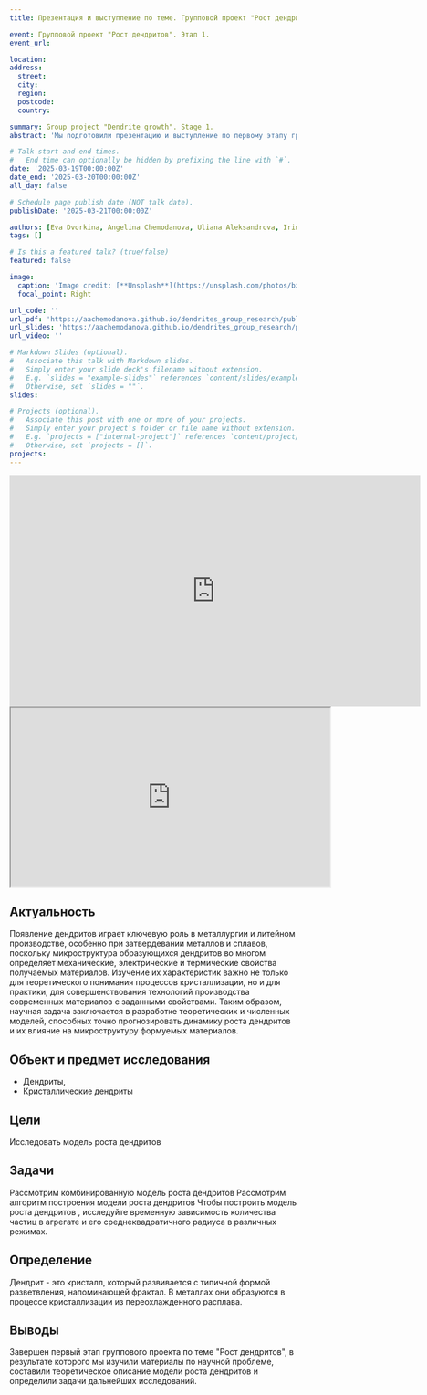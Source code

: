 ```yaml
---
title: Презентация и выступление по теме. Групповой проект "Рост дендритов". Этап 1. Научная проблема проекта

event: Групповой проект "Рост дендритов". Этап 1.
event_url: 

location: 
address:
  street: 
  city: 
  region: 
  postcode: 
  country: 

summary: Group project "Dendrite growth". Stage 1.
abstract: 'Мы подготовили презентацию и выступление по первому этапу группового проекта "Рост дендритов"'

# Talk start and end times.
#   End time can optionally be hidden by prefixing the line with `#`.
date: '2025-03-19T00:00:00Z'
date_end: '2025-03-20T00:00:00Z'
all_day: false

# Schedule page publish date (NOT talk date).
publishDate: '2025-03-21T00:00:00Z'

authors: [Eva Dvorkina, Angelina Chemodanova, Uliana Aleksandrova, Irina Seregina, Ivan Volgin, Yaroslav Goloschapov]
tags: []

# Is this a featured talk? (true/false)
featured: false

image:
  caption: 'Image credit: [**Unsplash**](https://unsplash.com/photos/bzdhc5b3Bxs)'
  focal_point: Right

url_code: ''
url_pdf: 'https://aachemodanova.github.io/dendrites_group_research/publication/first_stage/report.pdf'
url_slides: 'https://aachemodanova.github.io/dendrites_group_research/publication/first_stage/presentation.pdf'
url_video: ''

# Markdown Slides (optional).
#   Associate this talk with Markdown slides.
#   Simply enter your slide deck's filename without extension.
#   E.g. `slides = "example-slides"` references `content/slides/example-slides.md`.
#   Otherwise, set `slides = ""`.
slides:

# Projects (optional).
#   Associate this post with one or more of your projects.
#   Simply enter your project's folder or file name without extension.
#   E.g. `projects = ["internal-project"]` references `content/project/deep-learning/index.md`.
#   Otherwise, set `projects = []`.
projects:
---
```


<iframe width="720" height="405" src="https://rutube.ru/play/embed/4044988bf092e351e477b7352888bef9/" frameBorder="0" allow="clipboard-write; autoplay" webkitAllowFullScreen mozallowfullscreen allowFullScreen></iframe>

<iframe width="560" height="315" src="https://plvideo.ru/embed/vIeydVQu--Je" title="Platform video player" allow="accelerometer; autoplay; clipboard-write; encrypted-media; gyroscope; picture-in-picture; web-share" referrerpolicy="strict-origin-when-cross-origin" allowfullscreen></iframe>

## Актуальность
Появление дендритов играет ключевую роль в металлургии и литейном производстве, особенно при затвердевании металлов и сплавов, поскольку микроструктура образующихся дендритов во многом определяет механические, электрические и термические свойства получаемых материалов. Изучение их характеристик важно не только для теоретического понимания процессов кристаллизации, но и для практики, для совершенствования технологий производства современных материалов с заданными свойствами. 
Таким образом, научная задача заключается в разработке теоретических и численных моделей, способных точно прогнозировать динамику роста дендритов и их влияние на микроструктуру формуемых материалов.

## Объект и предмет исследования
- Дендриты, 
- Кристаллические дендриты

## Цели 
Исследовать модель роста дендритов

## Задачи
Рассмотрим комбинированную модель роста дендритов
Рассмотрим алгоритм построения модели роста дендритов
Чтобы построить модель роста дендритов
, исследуйте временную зависимость количества частиц в агрегате и его среднеквадратичного радиуса в различных режимах.

## Определение

Дендрит - это кристалл, который развивается с типичной формой разветвления, напоминающей фрактал.  В металлах они образуются в процессе кристаллизации из переохлажденного расплава.

## Выводы
Завершен первый этап группового проекта по теме "Рост дендритов", в результате которого мы изучили материалы по научной проблеме, составили теоретическое описание модели роста дендритов и определили задачи дальнейших исследований.
